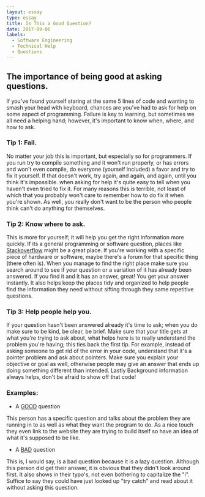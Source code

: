 ```yaml
---
layout: essay
type: essay
title: Is This a Good Question?
date: 2017-09-06
labels:
  - Software Engineering
  - Technical Help
  - Questions
---
```


## The importance of being good at asking questions.
  
If you've found yourself staring at the same 5 lines of code and wanting to smash your head with keyboard, chances are you've had to ask for help on some aspect of programming. Failure is key to learning, but sometimes we all need a helping hand; however, it's important to know when, where, and how to ask.
  
### Tip 1: Fail.

No matter your job this is important, but especially so for programmers. If you run try to compile something and it won't run properly, or has errors and won't even compile, do everyone (yourself included) a favor and try to fix it yourself. If that doesn't work, try again, and again, and again, until you think it's impossible. when asking for help it's quite easy to tell when you haven't even tried to fix it. For many reasons this is terrible, not least of which that you probably won't care to remember how to do fix it when you're shown. As well, you really don't want to be the person who people think can't do anything for themselves.
  
### Tip 2: Know where to ask.

This is more for yourself; it will help you get the right information more quickly. If its a general programming or software question, places like [Stackoverflow](http://stackoverflow.com/questions) might be a great place. If you're working with a specific piece of hardware or software, maybe there's a forum for that specific thing (there often is). When you manage to find the right place make sure you search around to see if your question or a variation of it has already been answered. If you find it and it has an answer, great! You get your answer instantly. It also helps keep the places tidy and organized to help people find the information they need without sifting through they same repetitive questions.

### Tip 3: Help people help you.

If your question hasn't been answered already it's time to ask; when you do make sure to be kind, be clear, be brief. Make sure that your title gets at what you're trying to ask about, what helps here is to really understand the problem you're having; this ties back the first tip. For example, instead of asking someone to get rid of the error in your code, understand that it's a pointer problem and ask about pointers. Make sure you explain your objective or goal as well, otherwise people may give an answer that ends up doing something different than intended. Lastly Background information always helps, don't be afraid to show off that code!
  
### Examples:

- A [GOOD](https://stackoverflow.com/questions/46109938/development-mode-error-while-deploying-an-mvc-asp-net-core-1-1-2-web-application) question

This person has a specific question and talks about the problem they are running in to as well as what they want the program to do. As a nice touch they even link to the website they are trying to build itself so have an idea of what it's supposed to be like.
  
- A [BAD](https://stackoverflow.com/questions/46109942/c-sharp-condition-check-using-try-catch) question

This is, I would say, is a bad question because it is a lazy question. Although this person did get their answer, it is obvious that they didn't look around first. It also shows in their typo's, not even bothering to capitalize the "i". Suffice to say they could have just looked up "try catch" and read about it without asking this question.
